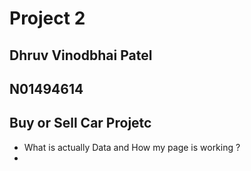# Project 2

## Dhruv Vinodbhai Patel
## N01494614
## Buy or Sell Car Projetc


- What is actually Data and How my page is working ? 
- 

